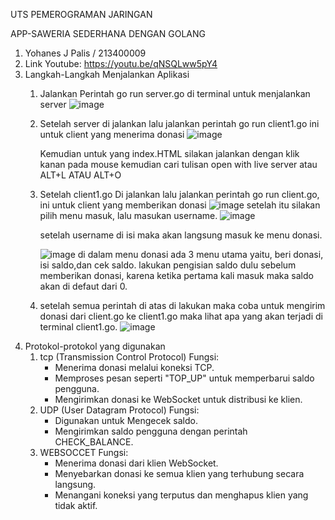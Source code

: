 UTS PEMEROGRAMAN JARINGAN

APP-SAWERIA SEDERHANA DENGAN GOLANG

1. Yohanes J Palis / 213400009
2. Link Youtube: https://youtu.be/qNSQLww5pY4
3. Langkah-Langkah Menjalankan Aplikasi
   1. Jalankan Perintah go run server.go di terminal untuk menjalankan server
      ![image](https://github.com/user-attachments/assets/b805594d-8e10-4a34-b211-0cb0aa2be709)
   2. Setelah server di jalankan lalu jalankan perintah go run client1.go ini untuk client yang menerima donasi
      ![image](https://github.com/user-attachments/assets/d1eee584-2070-455d-8df2-468955503001)
      
      Kemudian untuk yang index.HTML silakan jalankan dengan klik kanan pada mouse kemudian cari tulisan open with live server atau ALT+L ATAU ALT+O
   4. Setelah client1.go Di jalankan lalu jalankan perintah go run client.go, ini untuk client yang memberikan donasi
      ![image](https://github.com/user-attachments/assets/8cafd1b9-ea5f-48ec-a6bb-ad18ad8a7641)
      setelah itu silakan pilih menu masuk, lalu masukan username.
      ![image](https://github.com/user-attachments/assets/22af7ea8-b0fd-44bb-9dcf-83320a80b88b)
      
      setelah username di isi maka akan langsung masuk ke menu donasi.
      
      ![image](https://github.com/user-attachments/assets/98acb9c8-7c8d-41fd-9675-9b6499220eb3)
      di dalam menu donasi ada 3 menu utama yaitu, beri donasi, isi saldo,dan cek saldo.
      lakukan pengisian saldo dulu sebelum memberikan donasi, karena ketika pertama kali masuk maka saldo akan di defaut dari 0.

   5. setelah semua perintah di atas di lakukan maka coba untuk mengirim donasi dari client.go ke client1.go maka lihat apa yang akan terjadi di terminal client1.go.
      ![image](https://github.com/user-attachments/assets/99b487f8-da54-46fc-b981-90c45e2617fd)
4. Protokol-protokol yang digunakan
   1. tcp (Transmission Control Protocol)
      Fungsi:
      - Menerima donasi melalui koneksi TCP.
      - Memproses pesan seperti "TOP_UP" untuk memperbarui saldo pengguna.
      - Mengirimkan donasi ke WebSocket untuk distribusi ke klien.
   2. UDP (User Datagram Protocol)
      Fungsi:
      - Digunakan untuk Mengecek saldo.
      - Mengirimkan saldo pengguna dengan perintah CHECK_BALANCE.
   3. WEBSOCCET
      Fungsi:
      - Menerima donasi dari klien WebSocket.
      - Menyebarkan donasi ke semua klien yang terhubung secara langsung.
      - Menangani koneksi yang terputus dan menghapus klien yang tidak aktif.
      


      
      
      
   
   
